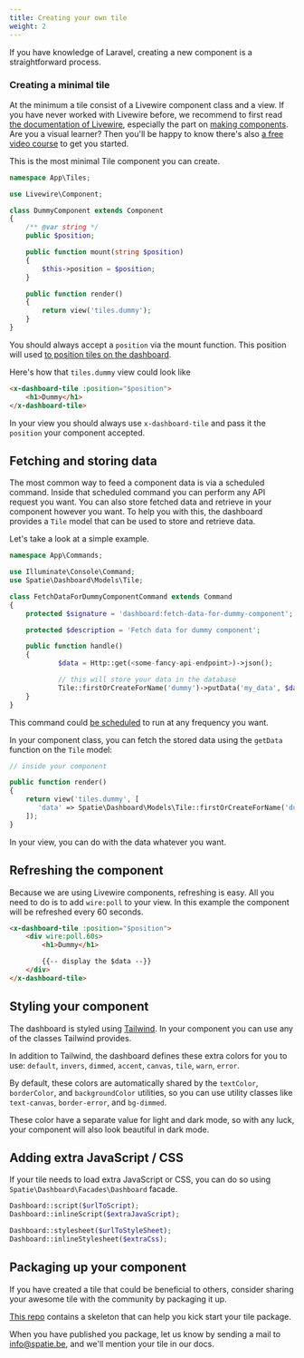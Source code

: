 ```yaml
---
title: Creating your own tile
weight: 2
---
```


If you have knowledge of Laravel, creating a new component is a straightforward process.

### Creating a minimal tile

At the minimum a tile consist of a Livewire component class and a view. If you have never worked with Livewire before, we recommend to first read [the documentation of Livewire](https://laravel-livewire.com/docs/quickstart), especially the part on [making components](https://laravel-livewire.com/docs/making-components). Are you a visual learner? Then you'll be happy to know there's also [a free video course](https://laravel-livewire.com/screencasts/installation) to get you started.

This is the most minimal Tile component you can create.

```php
namespace App\Tiles;

use Livewire\Component;

class DummyComponent extends Component
{
    /** @var string */
    public $position;

    public function mount(string $position)
    {
        $this->position = $position;
    }

    public function render()
    {
        return view('tiles.dummy');
    }
}
```

You should always accept a `position` via the mount function. This position will used [to position tiles on the dashboard](/laravel-dashboard/v1/basic-usage/positioning-tiles).

Here's how that `tiles.dummy` view could look like

```html
<x-dashboard-tile :position="$position">
    <h1>Dummy</h1>
</x-dashboard-tile>
```

In your view you should always use `x-dashboard-tile` and pass it the `position` your component accepted.

## Fetching and storing data

The most common way to feed a component data is via a scheduled command. Inside that scheduled command you can perform any API request you want. You can also store fetched data and retrieve in your component however you want. To help you with this, the dashboard provides a `Tile` model that can be used to store and retrieve data.

Let's take a look at a simple example.

```php
namespace App\Commands;

use Illuminate\Console\Command;
use Spatie\Dashboard\Models\Tile;

class FetchDataForDummyComponentCommand extends Command
{
    protected $signature = 'dashboard:fetch-data-for-dummy-component';

    protected $description = 'Fetch data for dummy component';

    public function handle()
    {
            $data = Http::get(<some-fancy-api-endpoint>)->json();

            // this will store your data in the database
            Tile::firstOrCreateForName('dummy')->putData('my_data', $data);
    }
}
```

This command could [be scheduled](https://laravel.com/docs/master/scheduling#scheduling-artisan-commands) to run at any frequency you want.

In your component class, you can fetch the stored data using the `getData` function on the `Tile` model:

```php
// inside your component

public function render()
{
    return view('tiles.dummy', [
       'data' => Spatie\Dashboard\Models\Tile::firstOrCreateForName('dummy')->getData('my_data')
    ]);
}
```

In your view, you can do with the data whatever you want.

## Refreshing the component

Because we are using Livewire components, refreshing is easy. All you need to do is to add `wire:poll` to your view. In this example the component will be refreshed every 60 seconds.

```html
<x-dashboard-tile :position="$position">
    <div wire:poll.60s>
        <h1>Dummy</h1>

        {{-- display the $data --}}
    </div>
</x-dashboard-tile>
```

## Styling your component

The dashboard is styled using [Tailwind](https://tailwindcss.com). In your component you can use any of the classes Tailwind provides.

In addition to Tailwind, the dashboard defines these extra colors for you to use: `default`, `invers`, `dimmed`, `accent`, `canvas`, `tile`, `warn`, `error`. 

By default, these colors are automatically shared by the `textColor`, `borderColor`, and `backgroundColor` utilities, so you can use utility classes like `text-canvas`, `border-error`, and `bg-dimmed`.

These color have a separate value for light and dark mode, so with any luck, your component will also look beautiful in dark mode.

## Adding extra JavaScript / CSS

If your tile needs to load extra JavaScript or CSS, you can do so using `Spatie\Dashboard\Facades\Dashboard` facade.

```php
Dashboard::script($urlToScript);
Dashboard::inlineScript($extraJavaScript);

Dashboard::stylesheet($urlToStyleSheet);
Dashboard::inlineStylesheet($extraCss);
```

## Packaging up your component

If you have created a tile that could be beneficial to others, consider sharing your awesome tile with the community by packaging it up.

[This repo](https://github.com/spatie/laravel-dashboard-skeleton-tile) contains a skeleton that can help you kick start your tile package.

When you have published you package, let us know by sending a mail to info@spatie.be, and we'll mention your tile in our docs.



